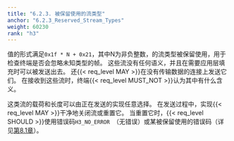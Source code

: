 ```yaml
---
title: "6.2.3. 被保留使用的流类型"
anchor: "6.2.3_Reserved_Stream_Types"
weight: 60230
rank: "h3"
---
```


值的形式满足`0x1f * N + 0x21`，其中N为非负整数，的流类型被保留使用，用于检查终端是否会忽略未知类型的帧。
这些流没有任何语义，并且在需要应用层填充时可以被发送出去。
还{{< req_level MAY >}}在没有传输数据的连接上发送它们。
在接收到这些流时，终端{{< req_level MUST_NOT >}}认为其中有什么含义。

这类流的载荷和长度可以由正在发送的实现任意选择。
在发送过程中，实现{{< req_level MAY >}}干净地关闭流或重置它。
当重置它时，{{< req_level SHOULD >}}使用错误码`H3_NO_ERROR `（无错误）或某被保留使用的错误码（详见[第8.1章]()）。
